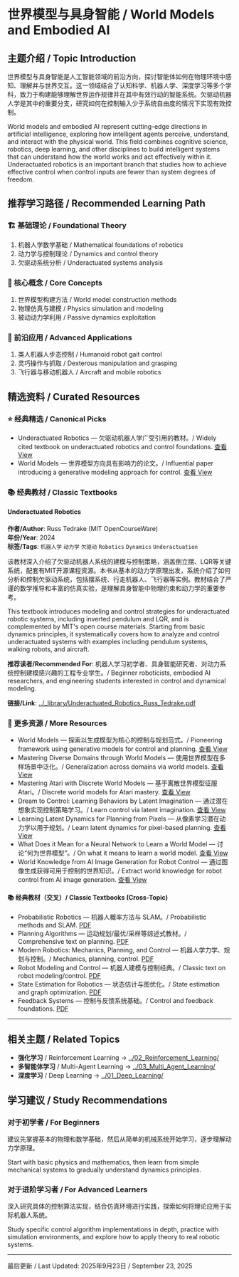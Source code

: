 # 世界模型与具身智能 / World Models and Embodied AI

## 主题介绍 / Topic Introduction

世界模型与具身智能是人工智能领域的前沿方向，探讨智能体如何在物理环境中感知、理解并与世界交互。这一领域结合了认知科学、机器人学、深度学习等多个学科，致力于构建能够理解世界运作规律并在其中有效行动的智能系统。欠驱动机器人学是其中的重要分支，研究如何在控制输入少于系统自由度的情况下实现有效控制。

World models and embodied AI represent cutting-edge directions in artificial intelligence, exploring how intelligent agents perceive, understand, and interact with the physical world. This field combines cognitive science, robotics, deep learning, and other disciplines to build intelligent systems that can understand how the world works and act effectively within it. Underactuated robotics is an important branch that studies how to achieve effective control when control inputs are fewer than system degrees of freedom.

## 推荐学习路径 / Recommended Learning Path

### 🏗️ 基础理论 / Foundational Theory

1. 机器人学数学基础 / Mathematical foundations of robotics
2. 动力学与控制理论 / Dynamics and control theory  
3. 欠驱动系统分析 / Underactuated systems analysis

### 🧠 核心概念 / Core Concepts

1. 世界模型构建方法 / World model construction methods
2. 物理仿真与建模 / Physics simulation and modeling
3. 被动动力学利用 / Passive dynamics exploitation

### 🚀 前沿应用 / Advanced Applications

1. 类人机器人步态控制 / Humanoid robot gait control
2. 灵巧操作与抓取 / Dexterous manipulation and grasping
3. 飞行器与移动机器人 / Aircraft and mobile robotics

## 精选资料 / Curated Resources

### ⭐ 经典精选 / Canonical Picks

- Underactuated Robotics — 欠驱动机器人学广受引用的教材。/ Widely cited textbook on underactuated robotics and control foundations. [查看 View](../_library/Underactuated_Robotics_Russ_Tedrake.pdf)
- World Models — 世界模型方向具有影响力的论文。/ Influential paper introducing a generative modeling approach for control. [查看 View](../_library/World_Models.pdf)

### 📚 经典教材 / Classic Textbooks

#### Underactuated Robotics

**作者/Author**: Russ Tedrake (MIT OpenCourseWare)  
**年份/Year**: 2024  
**标签/Tags**: `机器人学` `动力学` `欠驱动` `Robotics` `Dynamics` `Underactuation`

该教材深入介绍了欠驱动机器人系统的建模与控制策略，涵盖倒立摆、LQR等关键系统，配套有MIT开源课程资源。本书从基本的动力学原理出发，系统介绍了如何分析和控制欠驱动系统，包括摆系统、行走机器人、飞行器等实例。教材结合了严谨的数学推导和丰富的仿真实验，是理解具身智能中物理约束和动力学的重要参考。

This textbook introduces modeling and control strategies for underactuated robotic systems, including inverted pendulum and LQR, and is complemented by MIT's open course materials. Starting from basic dynamics principles, it systematically covers how to analyze and control underactuated systems with examples including pendulum systems, walking robots, and aircraft.

**推荐读者/Recommended For**: 机器人学习初学者、具身智能研究者、对动力系统控制建模感兴趣的工程专业学生。/ Beginner roboticists, embodied AI researchers, and engineering students interested in control and dynamical modeling.

**链接/Link**: [../_library/Underactuated_Robotics_Russ_Tedrake.pdf](../_library/Underactuated_Robotics_Russ_Tedrake.pdf)

### 📄 更多资源 / More Resources

- World Models — 探索以生成模型为核心的控制与规划范式。/ Pioneering framework using generative models for control and planning. [查看 View](../_library/World_Models.pdf)
- Mastering Diverse Domains through World Models — 使用世界模型在多样场景中泛化。/ Generalization across domains via world models. [查看 View](../_library/Mastering_Diverse_Domains_through_World_Models.pdf)
- Mastering Atari with Discrete World Models — 基于离散世界模型征服 Atari。/ Discrete world models for Atari mastery. [查看 View](../_library/Mastering_Atari_with_Discrete_World_Models.pdf)
- Dream to Control: Learning Behaviors by Latent Imagination — 通过潜在想象实现控制策略学习。/ Learn control via latent imagination. [查看 View](../_library/Dream_to_Control_Learning_Behaviors_by_Latent_Imagination.pdf)
- Learning Latent Dynamics for Planning from Pixels — 从像素学习潜在动力学以用于规划。/ Learn latent dynamics for pixel-based planning. [查看 View](../_library/Learning_Latent_Dynamics_for_Planning_from_Pixels.pdf)
- What Does it Mean for a Neural Network to Learn a World Model — 讨论“何为世界模型”。/ On what it means to learn a world model. [查看 View](../_library/What_Does_it_Mean_for_a_Neural_Network_to_Learn_a_World_Model.pdf)
- World Knowledge from AI Image Generation for Robot Control — 通过图像生成获得可用于控制的世界知识。/ Extract world knowledge for robot control from AI image generation. [查看 View](../_library/World_Knowledge_from_AI_Image_Generation_for_Robot_Control.pdf)

#### 📚 经典教材（交叉）/ Classic Textbooks (Cross-Topic)

- Probabilistic Robotics — 机器人概率方法与 SLAM。/ Probabilistic methods and SLAM. [PDF](../_library/Thrun_Et_Al_2005_Probabilistic_Robotics.pdf)
- Planning Algorithms — 运动规划/最优/采样等综述式教材。/ Comprehensive text on planning. [PDF](../_library/Planning_Algorithms.pdf)
- Modern Robotics: Mechanics, Planning, and Control — 机器人学力学、规划与控制。/ Mechanics, planning, control. [PDF](../_library/Modern_Robotics.pdf)
- Robot Modeling and Control — 机器人建模与控制经典。/ Classic text on robot modeling/control. [PDF](../_library/Robot_Modeling_And_Control_Compress.pdf)
- State Estimation for Robotics — 状态估计与图优化。/ State estimation and graph optimization. [PDF](../_library/State_Estimation_FOR_Robotics.pdf)
- Feedback Systems — 控制与反馈系统基础。/ Control and feedback foundations. [PDF](../_library/Astrom_Feedback_2006.pdf)
 

---

## 相关主题 / Related Topics

- **强化学习** / Reinforcement Learning → [../02_Reinforcement_Learning/](../02_Reinforcement_Learning/)
- **多智能体学习** / Multi-Agent Learning → [../03_Multi_Agent_Learning/](../03_Multi_Agent_Learning/)
- **深度学习** / Deep Learning → [../01_Deep_Learning/](../01_Deep_Learning/)

## 学习建议 / Study Recommendations

### 对于初学者 / For Beginners

建议先掌握基本的物理和数学基础，然后从简单的机械系统开始学习，逐步理解动力学原理。

Start with basic physics and mathematics, then learn from simple mechanical systems to gradually understand dynamics principles.

### 对于进阶学习者 / For Advanced Learners

深入研究具体的控制算法实现，结合仿真环境进行实践，探索如何将理论应用于实际机器人系统。

Study specific control algorithm implementations in depth, practice with simulation environments, and explore how to apply theory to real robotic systems.

---

最后更新 / Last Updated: 2025年9月23日 / September 23, 2025
